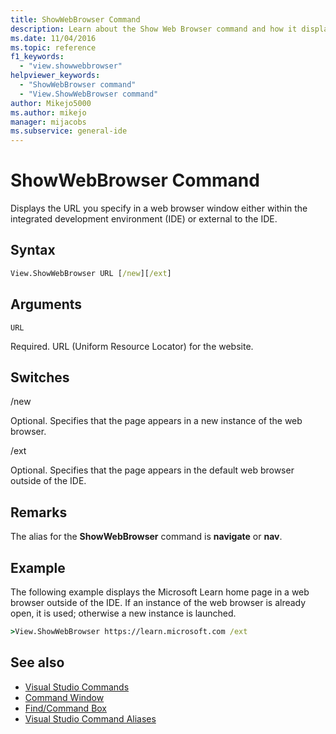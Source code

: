 ```yaml
---
title: ShowWebBrowser Command
description: Learn about the Show Web Browser command and how it displays the URL you specify in a web browser window either within the IDE or external to the IDE.
ms.date: 11/04/2016
ms.topic: reference
f1_keywords:
  - "view.showwebbrowser"
helpviewer_keywords:
  - "ShowWebBrowser command"
  - "View.ShowWebBrowser command"
author: Mikejo5000
ms.author: mikejo
manager: mijacobs
ms.subservice: general-ide
---
```

# ShowWebBrowser Command

Displays the URL you specify in a web browser window either within the integrated development environment (IDE) or external to the IDE.

## Syntax

```cmd
View.ShowWebBrowser URL [/new][/ext]
```

## Arguments
`URL`

Required. URL (Uniform Resource Locator) for the website.

## Switches
/new

Optional. Specifies that the page appears in a new instance of the web browser.

/ext

Optional. Specifies that the page appears in the default web browser outside of the IDE.

## Remarks
The alias for the **ShowWebBrowser** command is **navigate** or **nav**.

## Example
The following example displays the Microsoft Learn home page in a web browser outside of the IDE. If an instance of the web browser is already open, it is used; otherwise a new instance is launched.

```cmd
>View.ShowWebBrowser https://learn.microsoft.com /ext
```

## See also

- [Visual Studio Commands](../../ide/reference/visual-studio-commands.md)
- [Command Window](../../ide/reference/command-window.md)
- [Find/Command Box](../../ide/find-command-box.md)
- [Visual Studio Command Aliases](../../ide/reference/visual-studio-command-aliases.md)
